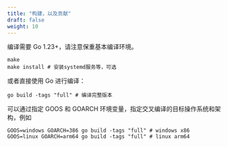 ```yaml
---
title: "构建，以及贡献"
draft: false
weight: 10
---
```


编译需要 Go 1.23+，请注意保重基本编译环境。

```shell
make
make install # 安装systemd服务等，可选
```

或者直接使用 Go 进行编译：

```shell
go build -tags "full" # 编译完整版本
```

可以通过指定 GOOS 和 GOARCH 环境变量，指定交叉编译的目标操作系统和架构，例如

```shell
GOOS=windows GOARCH=386 go build -tags "full" # windows x86
GOOS=linux GOARCH=arm64 go build -tags "full" # linux arm64
```

